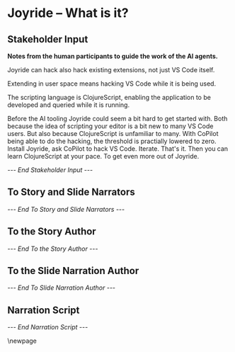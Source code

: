 # Joyride – What is it?

## Stakeholder Input

**Notes from the human participants to guide the work of the AI agents.**

Joyride can hack also hack existing extensions, not just VS Code itself.

Extending in user space means hacking VS Code while it is being used.

The scripting language is ClojureScript, enabling the application to be developed and queried while it is running.

Before the AI tooling Joyride could seem a bit hard to get started with. Both because the idea of scripting your editor is a bit new to many VS Code users. But also because ClojureScript is unfamiliar to many. With CoPilot being able to do the hacking, the threshold is practially lowered to zero. Install Joyride, ask CoPilot to hack VS Code. Iterate. That's it. Then you can learn ClojureScript at your pace. To get even more out of Joyride.

*--- End Stakeholder Input ---*

## To Story and Slide Narrators

*--- End To Story and Slide Narrators ---*

## To the Story Author

*--- End To the Story Author ---*

## To the Slide Narration Author

*--- End To Slide Narration Author ---*

## Narration Script

*--- End Narration Script ---*


\newpage